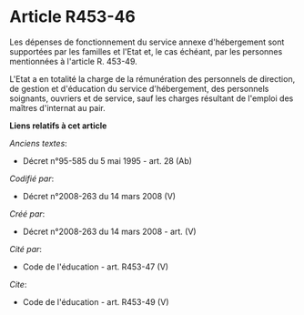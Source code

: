 # Article R453-46

Les dépenses de fonctionnement du service annexe d'hébergement sont supportées par les familles et l'Etat et, le cas échéant,
par les personnes mentionnées à l'article R. 453-49.

L'Etat a en totalité la charge de la rémunération des personnels de direction, de gestion et d'éducation du service
d'hébergement, des personnels soignants, ouvriers et de service, sauf les charges résultant de l'emploi des maîtres
d'internat au pair.

**Liens relatifs à cet article**

_Anciens textes_:

  - Décret n°95-585 du 5 mai 1995 - art. 28 (Ab)

_Codifié par_:

  - Décret n°2008-263 du 14 mars 2008 (V)

_Créé par_:

  - Décret n°2008-263 du 14 mars 2008 - art. (V)

_Cité par_:

  - Code de l'éducation - art. R453-47 (V)

_Cite_:

  - Code de l'éducation - art. R453-49 (V)
